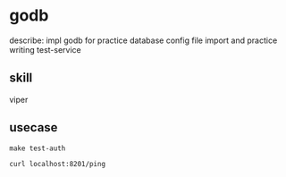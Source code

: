 # godb
describe:
  impl godb for practice database config file import and practice writing test-service  


## skill
viper 

## usecase
```
make test-auth
```
```
curl localhost:8201/ping
```